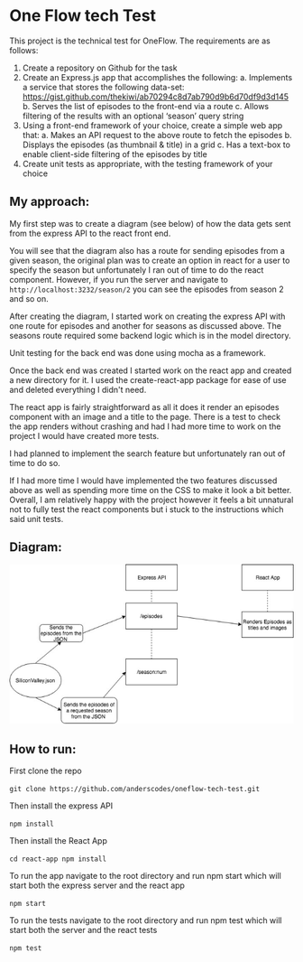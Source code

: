 # One Flow tech Test

This project is the technical test for OneFlow. The requirements are as follows:

1. Create a repository on Github for the task
2. Create an Express.js app that accomplishes the following:
  a. Implements a service that stores the following data-set:
  https://gist.github.com/thekiwi/ab70294c8d7ab790d9b6d70df9d3d145
  b. Serves the list of episodes to the front-end via a route
  c. Allows filtering of the results with an optional ‘season’ query string
3. Using a front-end framework of your choice, create a simple web app that:
  a. Makes an API request to the above route to fetch the episodes
  b. Displays the episodes (as thumbnail & title) in a grid
  c. Has a text-box to enable client-side filtering of the episodes by title
4. Create unit tests as appropriate, with the testing framework of your choice

## My approach:

My first step was to create a diagram (see below) of how the data gets sent from the express API to the react front end.

You will see that the diagram also has a route for sending episodes from a given season, the original plan was to create an option in react for a user to specify the season but unfortunately I ran out of time to do the react component. However, if you run the server and navigate to `http://localhost:3232/season/2` you can see the episodes from season 2 and so on.

After creating the diagram, I started work on creating the express API with one route for episodes and another for seasons as discussed above. The seasons route required some backend logic which is in the model directory.

Unit testing for the back end was done using mocha as a framework.

Once the back end was created I started work on the react app and created a new directory for it. I used the create-react-app package for ease of use and deleted everything I didn't need.

The react app is fairly straightforward as all it does it render an episodes component with an image and a title to the page. There is a test to check the app renders without crashing and had I had more time to work on the project I would have created more tests.

I had planned to implement the search feature but unfortunately ran out of time to do so.

If I had more time I would have implemented the two features discussed above as well as spending more time on the CSS to make it look a bit better.
Overall, I am relatively happy with the project however it feels a bit unnatural not to fully test the react components but i stuck to the instructions which said unit tests.

## Diagram:

![Diagram](https://raw.githubusercontent.com/anderscodes/oneflow-tech-test/master/SiliconValley.jpg)

## How to run:

First clone the repo

`git clone https://github.com/anderscodes/oneflow-tech-test.git`

Then install the express API

`npm install`

Then install the React App

`cd react-app npm install`

To run the app navigate to the root directory and run npm start which will start both the express server and the react app

`npm start`

To run the tests navigate to the root directory and run npm test which will start both the server and the react tests

`npm test`
